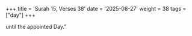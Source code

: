 +++
title = 'Surah 15, Verses 38'
date = '2025-08-27'
weight = 38
tags = ["day"]
+++

until the appointed Day.”